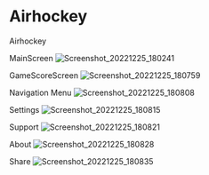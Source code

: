 # Airhockey
Airhockey

MainScreen
![Screenshot_20221225_180241](https://user-images.githubusercontent.com/105212882/209462551-53050b13-43a5-4516-bb14-ff91c7444ee4.png)

GameScoreScreen
![Screenshot_20221225_180759](https://user-images.githubusercontent.com/105212882/209462556-ab2b004d-89df-441d-bc2a-5a05e9d01227.png)

Navigation Menu
![Screenshot_20221225_180808](https://user-images.githubusercontent.com/105212882/209462560-02731159-3730-4013-82b1-09667ef3d344.png)

Settings
![Screenshot_20221225_180815](https://user-images.githubusercontent.com/105212882/209462565-f3bba912-3ace-482e-8ecc-f2bf50bf2fd9.png)

Support
![Screenshot_20221225_180821](https://user-images.githubusercontent.com/105212882/209462572-93e06f51-de82-414a-8ad2-6222bb0f2739.png)

About
![Screenshot_20221225_180828](https://user-images.githubusercontent.com/105212882/209462581-7a954c39-77d7-40e0-8997-2419d58d9ce3.png)

Share
![Screenshot_20221225_180835](https://user-images.githubusercontent.com/105212882/209462585-649552d7-db77-4e32-a4d8-232616de2b53.png)
